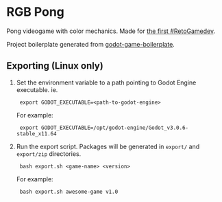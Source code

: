# RGB Pong

Pong videogame with color mechanics. Made for [the first #RetoGamedev](https://itch.io/jam/1-retogamedev).

Project boilerplate generated from [godot-game-boilerplate](https://github.com/moisesjbc/godot-game-boilerplate).

## Exporting (Linux only)

1. Set the environment variable to a path pointing to Godot Engine executable. ie.

        export GODOT_EXECUTABLE=<path-to-godot-engine>

    For example:

        export GODOT_EXECUTABLE=/opt/godot-engine/Godot_v3.0.6-stable_x11.64

2. Run the export script. Packages will be generated in `export/` and `export/zip` directories.

        bash export.sh <game-name> <version>

    For example:

        bash export.sh awesome-game v1.0
